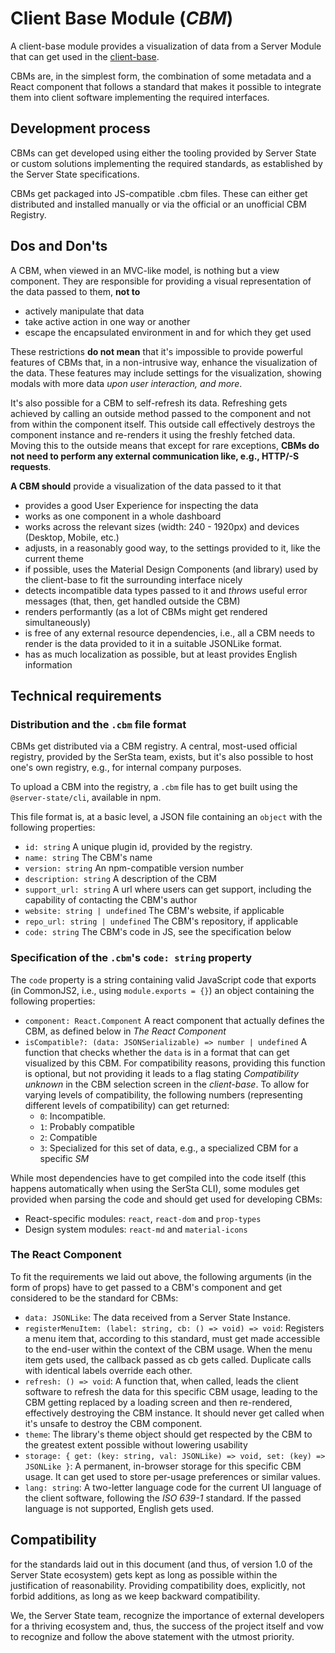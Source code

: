 # Client Base Module (*CBM*)
A client-base module provides a visualization of data from a Server Module that can get used in the [client-base](https://github.com/server-state/client-base).

CBMs are, in the simplest form, the combination of some metadata and a React component that follows a standard that makes it possible to integrate them into client software implementing the required interfaces.

## Development process
CBMs can get developed using either the tooling provided by Server State or custom solutions implementing the required standards, as established by the Server State specifications.

CBMs get packaged into JS-compatible .cbm files. These can either get distributed and installed manually or via the official or an unofficial CBM Registry.

## Dos and Don'ts
A CBM, when viewed in an MVC-like model, is nothing but a view component. They are responsible for providing a visual representation of the data passed to them, **not to**
- actively manipulate that data
- take active action in one way or another
- escape the encapsulated environment in and for which they get used

These restrictions **do not mean** that it's impossible to provide powerful features of CBMs that, in a non-intrusive way, enhance the visualization of the data. These features may include settings for the visualization, showing modals with more data _upon user interaction, and more_.

It's also possible for a CBM to self-refresh its data. Refreshing gets achieved by calling an outside method passed to the component and not from within the component itself. This outside call effectively destroys the component instance and re-renders it using the freshly fetched data. Moving this to the outside means that except for rare exceptions, **CBMs do not need to perform any external communication like, e.g., HTTP/-S requests**.

**A CBM should** provide a visualization of the data passed to it that
- provides a good User Experience for inspecting the data
- works as one component in a whole dashboard
- works across the relevant sizes (width: 240 - 1920px) and devices (Desktop, Mobile, etc.)
- adjusts, in a reasonably good way, to the settings provided to it, like the current theme
- if possible, uses the Material Design Components (and library) used by the client-base to fit the surrounding interface nicely
- detects incompatible data types passed to it and _throws_ useful error messages (that, then, get handled outside the CBM)
- renders performantly (as a lot of CBMs might get rendered simultaneously)
- is free of any external resource dependencies, i.e., all a CBM needs to render is the data provided to it in a suitable JSONLike format.
- has as much localization as possible, but at least provides English information

## Technical requirements
### Distribution and the `.cbm` file format
CBMs get distributed via a CBM registry. A central, most-used official registry, provided by the SerSta team, exists, but it's also possible to host one's own registry, e.g., for internal company purposes.

To upload a CBM into the registry, a `.cbm` file has to get built using the `@server-state/cli`, available in npm.

This file format is, at a basic level, a JSON file containing an `object` with the following properties:
- `id: string` A unique plugin id, provided by the registry.
- `name: string` The CBM's name
- `version: string` An npm-compatible version number
- `description: string` A description of the CBM
- `support_url: string` A url where users can get support, including the capability of contacting the CBM's author
- `website: string | undefined` The CBM's website, if applicable
- `repo_url: string | undefined` The CBM's repository, if applicable
- `code: string` The CBM's code in JS, see the specification below

### Specification of the `.cbm`'s `code: string` property
The `code` property is a string containing valid JavaScript code that exports (in CommonJS2, i.e., using `module.exports = {}`) an object containing the following properties:

- `component: React.Component` A react component that actually defines the CBM, as defined below in *The React Component*
- `isCompatible?: (data: JSONSerializable) => number | undefined` A function that checks whether the `data` is in a format that can get visualized by this CBM. For compatibility reasons, providing this function is optional, but not providing it leads to a flag stating *Compatibility unknown* in the CBM selection screen in the *client-base*. To 
allow for varying levels of compatibility, the following numbers (representing different levels of compatibility) can get returned:
  - `0`: Incompatible.
  - `1`: Probably compatible
  - `2`: Compatible
  - `3`: Specialized for this set of data, e.g., a specialized CBM for a specific *SM*

While most dependencies have to get compiled into the code itself (this happens automatically when using the SerSta CLI), some modules get provided when parsing the code and should get used for developing CBMs:

- React-specific modules: `react`, `react-dom` and `prop-types`
- Design system modules: `react-md` and `material-icons`
 
### The React Component
To fit the requirements we laid out above, the following arguments (in the form of props) have to get passed to a CBM's component and get considered to be the standard for CBMs:
- `data: JSONLike`: The data received from a Server State Instance.
- `registerMenuItem: (label: string, cb: () => void) => void`: Registers a menu item that, according to this standard, must get made accessible to the end-user within the context of the CBM usage. When the menu item gets used, the callback passed as cb gets called. Duplicate calls with identical labels override each other.
- `refresh: () => void`: A function that, when called, leads the client software to refresh the data for this specific CBM usage, leading to the CBM getting replaced by a loading screen and then re-rendered, effectively destroying the CBM instance. It should never get called when it's unsafe to destroy the CBM component.
- `theme`: The library's theme object should get respected by the CBM to the greatest extent possible without lowering usability
- `storage: { get: (key: string, val: JSONLike) => void, set: (key) => JSONLike }`: A permanent, in-browser storage for this specific CBM usage. It can get used to store per-usage preferences or similar values.
- `lang: string`: A two-letter language code for the current UI language of the client software, following the _ISO 639-1_ standard. If the passed language is not supported, English gets used.

## Compatibility
for the standards laid out in this document (and thus, of version 1.0 of the Server State ecosystem) gets kept as long as possible within the justification of reasonability. Providing compatibility does, explicitly, not forbid additions, as long as we keep backward compatibility.

We, the Server State team, recognize the importance of external developers for a thriving ecosystem and, thus, the success of the project itself and vow to recognize and follow the above statement with the utmost priority.
